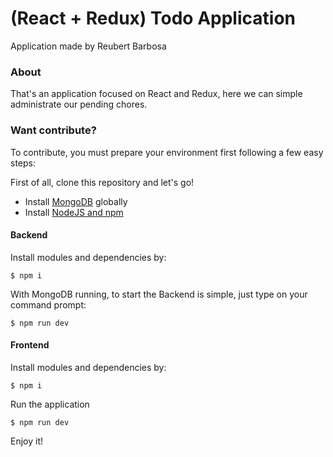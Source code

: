 # (React + Redux) Todo Application

Application made by Reubert Barbosa

### About

That's an application focused on React and Redux, here we can simple administrate our pending chores.


### Want contribute?

To contribute, you must prepare your environment first following a few easy steps:

First of all, clone this repository and let's go!



* Install [MongoDB](https://www.mongodb.com/) globally
* Install [NodeJS and npm](https://www.npmjs.com/get-npm) 

#### Backend

Install modules and dependencies by:
```
$ npm i
```
With MongoDB running, to start the Backend is simple, just type on your command prompt:
```
$ npm run dev
```
#### Frontend

Install modules and dependencies by:
```
$ npm i
```
Run the application
```
$ npm run dev
```

Enjoy it!